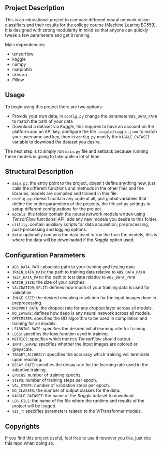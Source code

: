 ## Project Description
This is an educational project to compare different neural network vision classifiers and their results for the college course (Machine Learing EC559). It is designed with strong modularity in mind so that anyone can quickly tweak a few parameters and get it running.

Main dependencies: 
- tensorflow
- kaggle
- numpy
- matplotlib
- sklearn
- Pillow
## Usage
To begin using this project there are two options:
- Provide your own data, in `config.py` change the parameter`ABS_DATA_PATH` to match the path of your data
- Download a dataset via _Kaggle_, this requires to have an account on the platform and an API key, configure the file `.kaggle/kaggle.json` to match your username and key, then in `config.py` modify the `KAGGLE_DATASET` variable to download the dataset you desire.

The next step is to simply run `main.py` file and setback because running these models is going to take quite a lot of time.

## Structural Description
- `main.py`: the entry point to the project, doesn't define anything new, just calls the different functions and methods in the other files and the libraries, models are compiled and trained in this file.
- `config.py`: doesn't contain any code at all, just global variables that define the entire parameters of the projects, the file act as settings to setup different configurations for the project.
- `models`: this folder contain the neural network models written using _TensorFlow_ functional API, add any new models you desire to this folder.
- `utility`: contain auxiliary scripts for data acquisition, preprocessing, post-processing and logging options.
- `data`: optionally contains the data used to run the train the models, this is where the data will be downloaded if the _Kaggle_ option used.
## Configuration Parameters
- `ABS_DATA_PATH`: absolute path to your training and testing data.
- `TRAIN_DATA_PATH`: the path to training data relative to `ABS_DATA_PATH`
- `TEST_DATA_PATH`: the path to test data relative to `ABS_DATA_PATH`
- `BATCH_SIZE`: the size of your batches.
- `VALIDATION_SPLIT`: defines how much of your training data is used for validation
- `IMAGE_SIZE`: the desired rescaling resolution for the input images done in preprocessing.
- `DROPOUT_RATE`: the dropout rate for any dropout layer across all models.
- `NO_LAYERS`: defines how deep is any neural network across all models.
- `OPTIMIZER`: specifies the GD algorithm to be used in compilation and training for all models.
- `LEARNING_RATE`: specifies the desired initial learning rate for training.
- `LOSS`: specifies the loss function used in training.
- `METRICS`: specifies which metrics _TensorFlow_ should output.
- `INPUT_SHAPE`: specifies whether the input images are colored or greyscale.
- `TARGET_ACCURACY`: specifies the accuracy which training will terminate upon reaching.
- `DECAY_RATE`: specifies the decay rate for the learning rate used in the adaptive training.
- `EPOCHS`: number of training epochs.
- `STEPS`: number of training steps per epoch.
- `VAL_STEPS`: number of validation steps per epoch.
- `NO_CLASSES`: the number of output classes for the data.
- `KAGGLE_DATASET`:  the name of the _Kaggle_ dataset to download.
- `LOG_FILE`: the name of the file where the runtime and results of the project will be logged.
- `VIT_*`: specifies parameters related to the ViTransformer models.
## Copyrights
If you find this project useful, feel free to use it however you like, just cite this repo when doing so.
